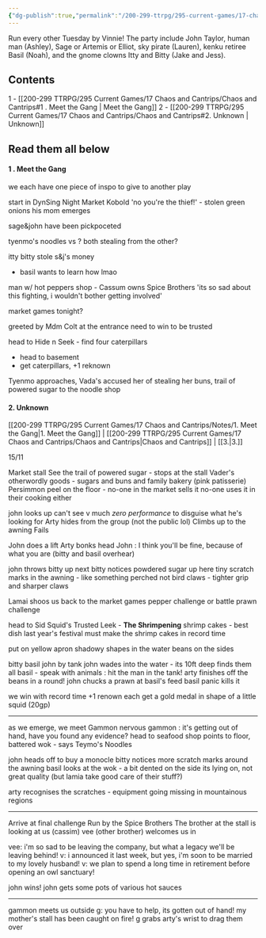 ```yaml
---
{"dg-publish":true,"permalink":"/200-299-ttrpg/295-current-games/17-chaos-and-cantrips/chaos-and-cantrips/"}
---
```



Run every other Tuesday by Vinnie!
The party include John Taylor, human man (Ashley), Sage or Artemis or Elliot, sky pirate (Lauren), kenku retiree Basil (Noah), and the gnome clowns Itty and Bitty (Jake and Jess). 

## Contents
1 - [[200-299 TTRPG/295 Current Games/17 Chaos and Cantrips/Chaos and Cantrips#1 . Meet the Gang \| Meet the Gang]]
2 - [[200-299 TTRPG/295 Current Games/17 Chaos and Cantrips/Chaos and Cantrips#2. Unknown \| Unknown]]

## Read them all below

#### 1 . Meet the Gang

<div class="transclusion internal-embed is-loaded"><div class="markdown-embed">





we each have one piece of inspo to give to another play

start in DynSing Night Market
Kobold 'no you're the thief!' - stolen green onions
his mom emerges

sage&john have been pickpoceted

tyenmo's noodles vs ?
both stealing from the other?

itty bitty stole s&j's money 
- basil wants to learn how lmao

man w/ hot peppers shop - Cassum
owns Spice Brothers
'its so sad about this fighting, i wouldn't bother getting involved'

market games tonight?

greeted by Mdm Colt at the entrance
need to win to be trusted

head to Hide n Seek - find four caterpillars
- head to basement
- get caterpillars, +1 reknown

Tyenmo approaches, Vada's accused her of stealing her buns, trail of powered sugar to the noodle shop

</div></div>


#### 2. Unknown

<div class="transclusion internal-embed is-loaded"><div class="markdown-embed">





[[200-299 TTRPG/295 Current Games/17 Chaos and Cantrips/Notes/1. Meet the Gang\|1. Meet the Gang]] | [[200-299 TTRPG/295 Current Games/17 Chaos and Cantrips/Chaos and Cantrips\|Chaos and Cantrips]] | [[3.\|3.]]

15/11

Market stall
See the trail of powered sugar - stops at the stall
Vader's otherwordly goods - sugars and buns and family bakery (pink patisserie)
Persimmon peel on the floor - no-one in the market sells it
no-one uses it in their cooking either

john looks up
can't see v much
_zero performance_ to disguise what he's looking for
Arty hides from the group (not the public lol)
Climbs up to the awning
Fails

John does a lift
Arty bonks head
John : I think you'll be fine, because of what you are 
(bitty and basil overhear)

john throws bitty up next
bitty notices powdered sugar up here
tiny scratch marks in the awning - like something perched
not bird claws - tighter grip and sharper claws

Lamai shoos us back to the market games
pepper challenge or battle prawn challenge

head to Sid Squid's Trusted Leek - **The Shrimpening**
shrimp cakes - best dish last year's festival
must make the shrimp cakes in record time

put on yellow apron
shadowy shapes in the water
beans on the sides

bitty basil john by tank
john wades into the water - its 10ft deep
finds them all
basil - speak with animals : hit the man in the tank!
arty finishes off the beans in a round!
john chucks a prawn at basil's feed
basil panic kills it

we win with record time
+1 renown
each get a gold medal in shape of a little squid (20gp)

****

as we emerge, we meet Gammon
nervous
gammon : it's getting out of hand, have you found any evidence?
head to seafood shop
points to floor, battered wok - says Teymo's Noodles

john heads off to buy a monocle
bitty notices more scratch marks around the awning
basil looks at the wok - a bit dented on the side its lying on, not great quality (but lamia take good care of their stuff?)

arty recognises the scratches - equipment going missing in mountainous regions

****

Arrive at final challenge
Run by the Spice Brothers
The brother at the stall is looking at us (cassim)
vee (other brother) welcomes us in

vee: i'm so sad to be leaving the company, but what a legacy we'll be leaving behind!
v: i announced it last week, but yes, i'm soon to be married to my lovely husband! 
v: we plan to spend a long time in retirement before opening an owl sanctuary!

john wins!
john gets some pots of various hot sauces

****

gammon meets us outside
g: you have to help, its gotten out of hand! my mother's stall has been caught on fire!
g grabs arty's wrist to drag them over


</div></div>
